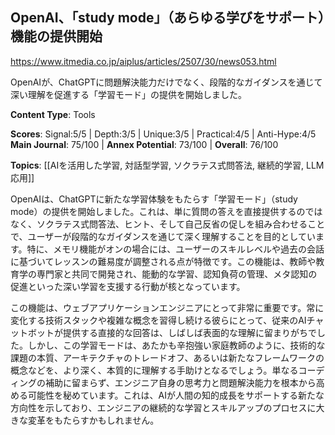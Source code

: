 ## OpenAI、「study mode」（あらゆる学びをサポート）機能の提供開始

https://www.itmedia.co.jp/aiplus/articles/2507/30/news053.html

OpenAIが、ChatGPTに問題解決能力だけでなく、段階的なガイダンスを通じて深い理解を促進する「学習モード」の提供を開始しました。

**Content Type**: Tools

**Scores**: Signal:5/5 | Depth:3/5 | Unique:3/5 | Practical:4/5 | Anti-Hype:4/5
**Main Journal**: 75/100 | **Annex Potential**: 73/100 | **Overall**: 76/100

**Topics**: [[AIを活用した学習, 対話型学習, ソクラテス式問答法, 継続的学習, LLM応用]]

OpenAIは、ChatGPTに新たな学習体験をもたらす「学習モード」（study mode）の提供を開始しました。これは、単に質問の答えを直接提供するのではなく、ソクラテス式問答法、ヒント、そして自己反省の促しを組み合わせることで、ユーザーが段階的なガイダンスを通じて深く理解することを目的としています。特に、メモリ機能がオンの場合には、ユーザーのスキルレベルや過去の会話に基づいてレッスンの難易度が調整される点が特徴です。この機能は、教師や教育学の専門家と共同で開発され、能動的な学習、認知負荷の管理、メタ認知の促進といった深い学習を支援する行動が核となっています。

この機能は、ウェブアプリケーションエンジニアにとって非常に重要です。常に変化する技術スタックや複雑な概念を習得し続ける彼らにとって、従来のAIチャットボットが提供する直接的な回答は、しばしば表面的な理解に留まりがちでした。しかし、この学習モードは、あたかも辛抱強い家庭教師のように、技術的な課題の本質、アーキテクチャのトレードオフ、あるいは新たなフレームワークの概念などを、より深く、本質的に理解する手助けとなるでしょう。単なるコーディングの補助に留まらず、エンジニア自身の思考力と問題解決能力を根本から高める可能性を秘めています。これは、AIが人間の知的成長をサポートする新たな方向性を示しており、エンジニアの継続的な学習とスキルアップのプロセスに大きな変革をもたらすかもしれません。